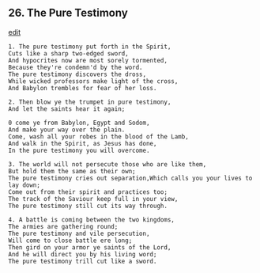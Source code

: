 
## 26.  The Pure Testimony
[edit](https://docs.google.com/document/d/1evIyV2ugCivHBjNY0Gob-qqzBeyQRPuD/edit?mode=html)



    1. The pure testimony put forth in the Spirit,
    Cuts like a sharp two-edged sword,
    And hypocrites now are most sorely tormented,
    Because they're condemn'd by the word.
    The pure testimony discovers the dross,
    While wicked professors make light of the cross,
    And Babylon trembles for fear of her loss.

    2. Then blow ye the trumpet in pure testimony,
    And let the saints hear it again;

    0 come ye from Babylon, Egypt and Sodom,
    And make your way over the plain.
    Come, wash all your robes in the blood of the Lamb,
    And walk in the Spirit, as Jesus has done,
    In the pure testimony you will overcome.

    3. The world will not persecute those who are like them,
    But hold them the same as their own;
    The pure testimony cries out separation,Which calls you your lives to lay down;
    Come out from their spirit and practices too;
    The track of the Saviour keep full in your view,
    The pure testimony still cut its way through.

    4. A battle is coming between the two kingdoms,
    The armies are gathering round;
    The pure testimony and vile persecution,
    Will come to close battle ere long;
    Then gird on your armor ye saints of the Lord,
    And he will direct you by his living word;
    The pure testimony trill cut like a sword.
